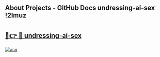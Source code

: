 ## About Projects - GitHub Docs undressing-ai-sex !2lmuz

# <h2><a href="https://andorid.site?title=undressing-ai-sex&ref=13PRO">🔗👉 🔴 undressing-ai-sex</a></h2>

[![acn](https://github.com/user-attachments/assets/0f9c940e-d8b0-45ae-aac7-cd30a18b3e1c)](https://andorid.site?title=undressing-ai-sex&ref=13PRO)

